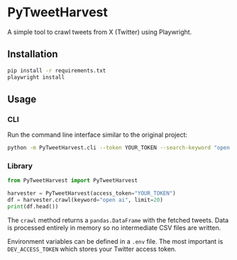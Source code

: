 # PyTweetHarvest

A simple tool to crawl tweets from X (Twitter) using Playwright.

## Installation

```bash
pip install -r requirements.txt
playwright install
```

## Usage

### CLI

Run the command line interface similar to the original project:

```bash
python -m PyTweetHarvest.cli --token YOUR_TOKEN --search-keyword "open ai" --limit 20
```

### Library

```python
from PyTweetHarvest import PyTweetHarvest

harvester = PyTweetHarvest(access_token="YOUR_TOKEN")
df = harvester.crawl(keyword="open ai", limit=20)
print(df.head())
```

The `crawl` method returns a `pandas.DataFrame` with the fetched tweets.
Data is processed entirely in memory so no intermediate CSV files are written.

Environment variables can be defined in a `.env` file. The most important is
`DEV_ACCESS_TOKEN` which stores your Twitter access token.

